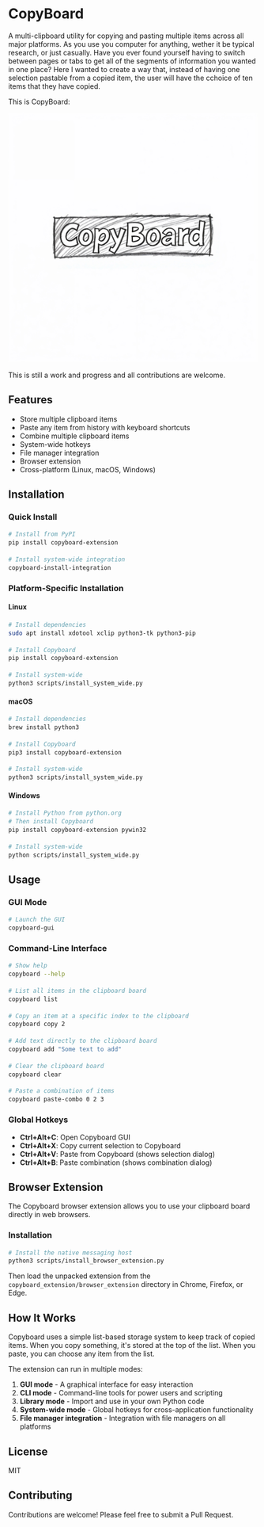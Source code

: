 # CopyBoard

A multi-clipboard utility for copying and pasting multiple items across all major platforms.
As you use you computer for anything, wether it be typical research, or just casually. Have you ever found yourself having to switch between pages or tabs to get all of the segments of information you wanted in one place? 
Here I wanted to create a way that, instead of having one selection pastable from a copied item, the user will have the cchoice of ten items that they have copied. 

This is CopyBoard: 
<p align="center">
  <img src="universal_upscale_0_5c1108bf-7f62-4c4e-bc97-268262d24997_0.jpg" alt="CopyBoard App Preview" width="600"/>
</p>







This is still a work and progress and all contributions are welcome.

## Features

- Store multiple clipboard items
- Paste any item from history with keyboard shortcuts
- Combine multiple clipboard items
- System-wide hotkeys
- File manager integration
- Browser extension
- Cross-platform (Linux, macOS, Windows)

## Installation

### Quick Install

```bash
# Install from PyPI
pip install copyboard-extension

# Install system-wide integration
copyboard-install-integration
```

### Platform-Specific Installation

#### Linux

```bash
# Install dependencies
sudo apt install xdotool xclip python3-tk python3-pip

# Install Copyboard
pip install copyboard-extension

# Install system-wide
python3 scripts/install_system_wide.py
```

#### macOS

```bash
# Install dependencies
brew install python3

# Install Copyboard
pip3 install copyboard-extension

# Install system-wide
python3 scripts/install_system_wide.py
```

#### Windows

```bash
# Install Python from python.org
# Then install Copyboard
pip install copyboard-extension pywin32

# Install system-wide
python scripts/install_system_wide.py
```

## Usage

### GUI Mode

```bash
# Launch the GUI
copyboard-gui
```

### Command-Line Interface

```bash
# Show help
copyboard --help

# List all items in the clipboard board
copyboard list

# Copy an item at a specific index to the clipboard
copyboard copy 2

# Add text directly to the clipboard board
copyboard add "Some text to add"

# Clear the clipboard board
copyboard clear

# Paste a combination of items
copyboard paste-combo 0 2 3
```

### Global Hotkeys

- **Ctrl+Alt+C**: Open Copyboard GUI
- **Ctrl+Alt+X**: Copy current selection to Copyboard
- **Ctrl+Alt+V**: Paste from Copyboard (shows selection dialog)
- **Ctrl+Alt+B**: Paste combination (shows combination dialog)

## Browser Extension

The Copyboard browser extension allows you to use your clipboard board directly in web browsers.

### Installation

```bash
# Install the native messaging host
python3 scripts/install_browser_extension.py
```

Then load the unpacked extension from the `copyboard_extension/browser_extension` directory in Chrome, Firefox, or Edge.

## How It Works

Copyboard uses a simple list-based storage system to keep track of copied items. When you copy something, it's stored at the top of the list. When you paste, you can choose any item from the list.

The extension can run in multiple modes:
1. **GUI mode** - A graphical interface for easy interaction
2. **CLI mode** - Command-line tools for power users and scripting
3. **Library mode** - Import and use in your own Python code
4. **System-wide mode** - Global hotkeys for cross-application functionality
5. **File manager integration** - Integration with file managers on all platforms

## License

MIT

## Contributing

Contributions are welcome! Please feel free to submit a Pull Request.
